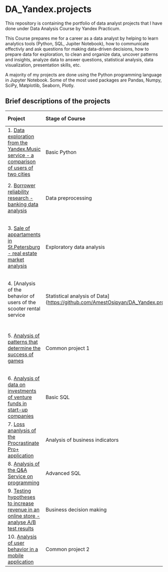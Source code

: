 # DA_Yandex.projects
This repository is containing the portfolio of data analyst projects that I have done under Data Analysis Course by Yandex Practicum.

This Course prepares me for a career as a data analyst by helping to learn analytics tools (Python, SQL, Jupiter Notebook), how to communicate effectivly and ask questions for making data-driven decisions, how to prepare data for exploration, to clean and organize data, uncover patterns and insights, analyze data to answer questions, statistical analysis, data visualization, presentation skills, etc.

A majority of my projects are done using the Python programming language in Jupyter Notebook. Some of the most used packages are Pandas, Numpy, SciPy, Matplotlib, Seaborn, Plotly.

## Brief descriptions of the projects 

|Project                                  |Stage of Course                      |Subjects Covered                     |
|:----------------------------------------|:------------------------------------|:------------------------------------|
|1. [Data exploration from the Yandex.Music service - a comparison of users of two cities](https://github.com/AmestOsipyan/DA_Yandex.projects/blob/main/Project%201/Project1_Yandex.Music.ipynb)|Basic Python|Data processing, duplicates, gaps, logical indexing, grouping, sorting|
|2. [Borrower reliability research - banking data analysis](https://github.com/AmestOsipyan/DA_Yandex.projects/blob/main/Project%202/Project2_Reliability%20of%20borrowers.ipynb)|Data preprocessing|Data processing, duplicates, gaps, categorization, decomposition|
|3. [Sale of appartaments in St.Petersburg - real estate market analysis](https://github.com/AmestOsipyan/DA_Yandex.projects/blob/main/Project%203/Project3_Sale%20of%20apartments.ipynb)|Exploratory data analysis|Data processing, histogram, boxplot, scatter matrix, categorization, scatter plot, fraud monitoring|
|4. [Analysis of the behavior of users of the scooter rental service|Statistical analysis of Data](https://github.com/AmestOsipyan/DA_Yandex.projects/blob/main/Project%204/Project4_Scooter%20rental%20service.ipynb)|Data processing, histogram, boxplot, statistical test, t-Student's criterion|
|5. [Analysis of patterns that determine the success of games](https://github.com/AmestOsipyan/DA_Yandex.projects/blob/main/Project%205/Project5_Online%20store%20Strimchik.ipynb)|Common project 1|Data processing, histogram, boxplot, statistical test, t-Student's criterion, piechart|
|6. [Analysis of data on investments of venture funds in start-up companies](https://github.com/AmestOsipyan/DA_Yandex.projects/blob/main/Project%206/1_sql_tasks.sql)|Basic SQL|Data processing, data upload, SQL| 
|7. [Loss ananlysis of the Procrastinate Pro+ application](https://github.com/AmestOsipyan/DA_Yandex.projects/blob/main/Project%207/Project7_Analysis%20of%20business%20indicators.ipynb)|Analysis of business indicators|Data processing, statistical test, LTV, CAC, cohort analysis|
|8. [Analysis of the Q&A Service on programming](https://github.com/AmestOsipyan/DA_Yandex.projects/blob/main/Project%208/2_sql_tasks.sql)|Advanced SQL|Data processing, data upload, SQL|
|9. [Testing hypotheses to increase revenue in an online store - analyse A/B test results](https://github.com/AmestOsipyan/DA_Yandex.projects/blob/main/Project%209/Project9_Hypothesis%20Prioritiz.%20and%20AB%20Test%20Analysis.ipynb)|Business decision making|A/B test, statistical test, framework, RICE, ICE|
|10. [Analysis of user behavior in a mobile application](https://github.com/AmestOsipyan/DA_Yandex.projects/blob/main/Project%2010/Project10_Mobile%20app%20analysis.ipynb)|Common project 2|A/B test, statistical test, visualization|

